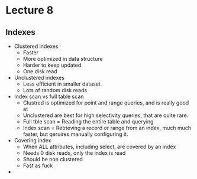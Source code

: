 

# Lecture 8

## Indexes

- Clustered indexes
  - Faster
  - More optimized in data structure
  - Harder to keep updated
  - One disk read
- Unclustered indexes
  - Less efficient in smaller dataset
  - Lots of random disk reads
- Index scan vs full table scan
  - Clustred is optimized for point and range queries, and  is really good at
  - Unclustered are best for high selectivity queries, that are quite rare.
  - Full tble scan = Reading the entire table and querying
  - Index scan = Retrieving a record or range from an index, much much faster, but qeruires manually configuring it.
- Covering index
  - When ALL attributes, including select, are covered by an index
  - Needs 0 disk reads, only the index is read
  - Should be non clustered
  - Fast as fuck
- 